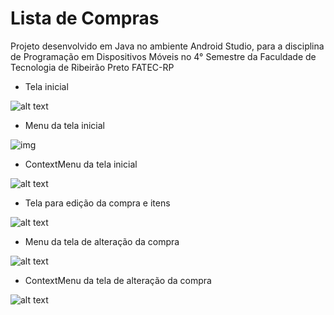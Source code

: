 # Lista de Compras
Projeto desenvolvido em Java no ambiente Android Studio, para a disciplina de Programação em Dispositivos Móveis no 4° Semestre da Faculdade de Tecnologia de Ribeirão Preto FATEC-RP

- Tela inicial

![alt text](https://github.com/Vitor-Xavier/Lista_Compras/blob/master/Screenshots/main.png?raw=true)

- Menu da tela inicial

![img](https://github.com/Vitor-Xavier/Lista_Compras/blob/master/Screenshots/mainMenu.png?raw=true)

- ContextMenu da tela inicial

![alt text](https://github.com/Vitor-Xavier/Lista_Compras/blob/master/Screenshots/mainContextMenu.png?raw=true)

- Tela para edição da compra e itens

![alt text](https://github.com/Vitor-Xavier/Lista_Compras/blob/master/Screenshots/itemAdd.png?raw=true)

- Menu da tela de alteração da compra

![alt text](https://github.com/Vitor-Xavier/Lista_Compras/blob/master/Screenshots/itemMenu.png?raw=true)

- ContextMenu da tela de alteração da compra

![alt text](https://github.com/Vitor-Xavier/Lista_Compras/blob/master/Screenshots/itemContextMenu.png?raw=true)

